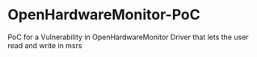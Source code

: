 # OpenHardwareMonitor-PoC
PoC for a Vulnerability in OpenHardwareMonitor Driver that lets the user read and write in msrs
